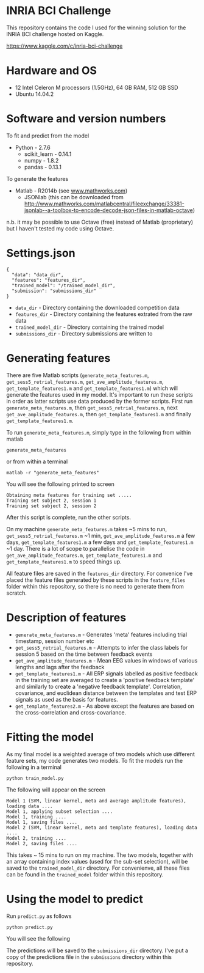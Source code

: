 # INRIA BCI Challenge
This repository contains the code I used for the winning solution for the INRIA BCI challenge hosted on Kaggle.

https://www.kaggle.com/c/inria-bci-challenge

# Hardware and OS
* 12 Intel Celeron M processors (1.5GHz), 64 GB RAM, 512 GB SSD 
* Ubuntu 14.04.2

# Software and version numbers
To fit and predict from the model
* Python - 2.7.6
  * scikit_learn - 0.14.1
  * numpy - 1.8.2
  * pandas - 0.13.1

To generate the features
* Matlab - R2014b (see www.mathworks.com)
  * JSONlab (this can be downloaded from http://www.mathworks.com/matlabcentral/fileexchange/33381-jsonlab--a-toolbox-to-encode-decode-json-files-in-matlab-octave)

n.b. it may be possible to use Octave (free) instead of Matlab (proprietary) but I haven't tested my code using Octave. 

# Settings.json
```
{
  "data": "data_dir",
  "features": "features_dir",
  "trained_model": "/trained_model_dir",
  "submission": "submissions_dir"
}
```
* `data_dir` - Directory containing the downloaded competition data
* `features_dir` - Directory containing the features extrated from the raw data
* `trained_model_dir` - Directory containing the trained model
* `submissions_dir` - Directory submissions are written to

# Generating features
There are five Matlab scripts (`generate_meta_features.m`, `get_sess5_retrial_features.m`, `get_ave_amplitude_features.m`, `get_template_features1.m` and `get_template_features1.m`) which will generate the features used in my model. It's important to run these scripts in order as latter scripts use data produced by the former scripts. First run  `generate_meta_features.m`, then `get_sess5_retrial_features.m`, next `get_ave_amplitude_features.m`, then `get_template_features1.m` and finally `get_template_features1.m`.

To run `generate_meta_features.m`, simply type in the following from within matlab 

`generate_meta_features`

or from within a terminal

`matlab -r "generate_meta_features"`

You will see the following printed to screen

```
Obtaining meta features for training set .....
Training set subject 2, session 1
Training set subject 2, session 2
```

After this script is complete, run the other scripts.

On my machine `generate_meta_features.m` takes ~5 mins to run, `get_sess5_retrial_features.m` ~1 min,  `get_ave_amplitude_features.m` a few days, `get_template_features1.m` a few days and `get_template_features1.m` ~1 day. There is a lot of scope to parallelise the code in `get_ave_amplitude_features.m`, `get_template_features1.m` and `get_template_features1.m` to speed things up.

All feature files are saved in the `features_dir` directory. For convenice I've placed the feature files generated by these scripts in the `feature_files` folder within this repository, so there is no need to generate them from scratch.

# Description of features
* `generate_meta_features.m` - Generates 'meta' features including trial timestamp, session number etc
* `get_sess5_retrial_features.m` - Attempts to infer the class labels for session 5 based on the time between feedback events  
* `get_ave_amplitude_features.m` - Mean EEG values in windows of various lengths and lags after the feedback
* `get_template_features1.m` - All ERP signals labelled as positive feedback in the training set are averaged to create a 'positive feedback template' and similarly to create a 'negative feedback template'. Correlation, covariance, and euclidean distance between the templates and test ERP signals as used as the basis for features. 
* `get_template_features2.m` - As above except the features are based on the cross-correlation and cross-covariance.

# Fitting the model
As my final model is a weighted average of two models which use different feature sets, my code generates two models. To fit the models run the following in a terminal

`python train_model.py`

The following will appear on the screen
```
Model 1 (SVM, linear kernel, meta and average amplitude features), loading data ....
Model 1, applying subset selection ....
Model 1, training ....
Model 1, saving files ....
Model 2 (SVM, linear kernel, meta and template features), loading data ....
Model 2, training ....
Model 2, saving files ....
```

This takes ~ 15 mins to run on my machine. The two models, together with an array containing index values (used for the sub-set selection), will be saved to the `trained_model_dir` directory. For convenienve, all these files can be found in the `trained_model` folder within this repository.

# Using the model to predict
Run `predict.py` as follows

`python predict.py`

You will see the following

The predictions will be saved to the `submissions_dir` directory. I've put a copy of the predictions file in the `submissions` directory within this repository. 
